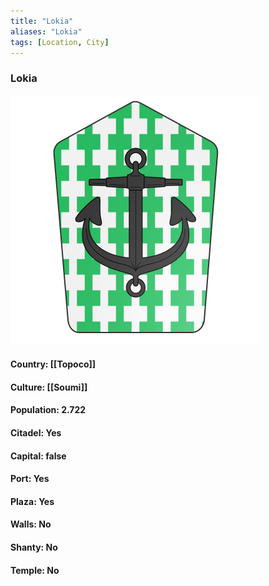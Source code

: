 ```yaml
---
title: "Lokia"
aliases: "Lokia"
tags: [Location, City]
---
```

### Lokia
![](attachment/c5ae3961acafa7ec8101462b330acca3.svg)

#### Country: [[Topoco]]

#### Culture: [[Soumi]]

#### Population: 2.722

#### Citadel: Yes

#### Capital: false

#### Port: Yes

#### Plaza: Yes

#### Walls: No

#### Shanty: No

#### Temple: No

